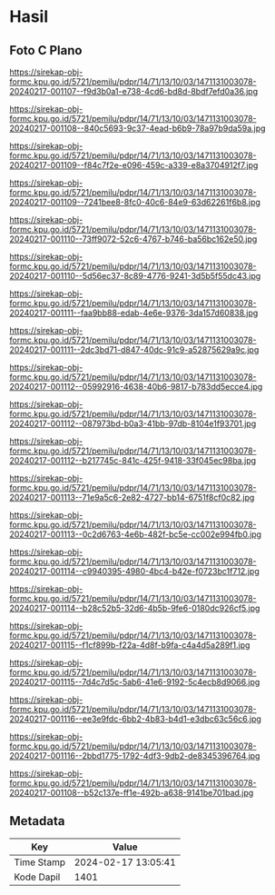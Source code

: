 # Hasil

## Foto C Plano

https://sirekap-obj-formc.kpu.go.id/5721/pemilu/pdpr/14/71/13/10/03/1471131003078-20240217-001107--f9d3b0a1-e738-4cd6-bd8d-8bdf7efd0a36.jpg

https://sirekap-obj-formc.kpu.go.id/5721/pemilu/pdpr/14/71/13/10/03/1471131003078-20240217-001108--840c5693-9c37-4ead-b6b9-78a97b9da59a.jpg

https://sirekap-obj-formc.kpu.go.id/5721/pemilu/pdpr/14/71/13/10/03/1471131003078-20240217-001109--f84c7f2e-e096-459c-a339-e8a3704912f7.jpg

https://sirekap-obj-formc.kpu.go.id/5721/pemilu/pdpr/14/71/13/10/03/1471131003078-20240217-001109--7241bee8-8fc0-40c6-84e9-63d62261f6b8.jpg

https://sirekap-obj-formc.kpu.go.id/5721/pemilu/pdpr/14/71/13/10/03/1471131003078-20240217-001110--73ff9072-52c6-4767-b746-ba56bc162e50.jpg

https://sirekap-obj-formc.kpu.go.id/5721/pemilu/pdpr/14/71/13/10/03/1471131003078-20240217-001110--5d56ec37-8c89-4776-9241-3d5b5f55dc43.jpg

https://sirekap-obj-formc.kpu.go.id/5721/pemilu/pdpr/14/71/13/10/03/1471131003078-20240217-001111--faa9bb88-edab-4e6e-9376-3da157d60838.jpg

https://sirekap-obj-formc.kpu.go.id/5721/pemilu/pdpr/14/71/13/10/03/1471131003078-20240217-001111--2dc3bd71-d847-40dc-91c9-a52875629a9c.jpg

https://sirekap-obj-formc.kpu.go.id/5721/pemilu/pdpr/14/71/13/10/03/1471131003078-20240217-001112--05992916-4638-40b6-9817-b783dd5ecce4.jpg

https://sirekap-obj-formc.kpu.go.id/5721/pemilu/pdpr/14/71/13/10/03/1471131003078-20240217-001112--087973bd-b0a3-41bb-97db-8104e1f93701.jpg

https://sirekap-obj-formc.kpu.go.id/5721/pemilu/pdpr/14/71/13/10/03/1471131003078-20240217-001112--b217745c-841c-425f-9418-33f045ec98ba.jpg

https://sirekap-obj-formc.kpu.go.id/5721/pemilu/pdpr/14/71/13/10/03/1471131003078-20240217-001113--71e9a5c6-2e82-4727-bb14-6751f8cf0c82.jpg

https://sirekap-obj-formc.kpu.go.id/5721/pemilu/pdpr/14/71/13/10/03/1471131003078-20240217-001113--0c2d6763-4e6b-482f-bc5e-cc002e994fb0.jpg

https://sirekap-obj-formc.kpu.go.id/5721/pemilu/pdpr/14/71/13/10/03/1471131003078-20240217-001114--c9940395-4980-4bc4-b42e-f0723bc1f712.jpg

https://sirekap-obj-formc.kpu.go.id/5721/pemilu/pdpr/14/71/13/10/03/1471131003078-20240217-001114--b28c52b5-32d6-4b5b-9fe6-0180dc926cf5.jpg

https://sirekap-obj-formc.kpu.go.id/5721/pemilu/pdpr/14/71/13/10/03/1471131003078-20240217-001115--f1cf899b-f22a-4d8f-b9fa-c4a4d5a289f1.jpg

https://sirekap-obj-formc.kpu.go.id/5721/pemilu/pdpr/14/71/13/10/03/1471131003078-20240217-001115--7d4c7d5c-5ab6-41e6-9192-5c4ecb8d9066.jpg

https://sirekap-obj-formc.kpu.go.id/5721/pemilu/pdpr/14/71/13/10/03/1471131003078-20240217-001116--ee3e9fdc-6bb2-4b83-b4d1-e3dbc63c56c6.jpg

https://sirekap-obj-formc.kpu.go.id/5721/pemilu/pdpr/14/71/13/10/03/1471131003078-20240217-001116--2bbd1775-1792-4df3-9db2-de8345396764.jpg

https://sirekap-obj-formc.kpu.go.id/5721/pemilu/pdpr/14/71/13/10/03/1471131003078-20240217-001108--b52c137e-ff1e-492b-a638-9141be701bad.jpg


## Metadata

| Key        | Value               |
| ---------- | ------------------- |
| Time Stamp | 2024-02-17 13:05:41 |
| Kode Dapil | 1401                |



